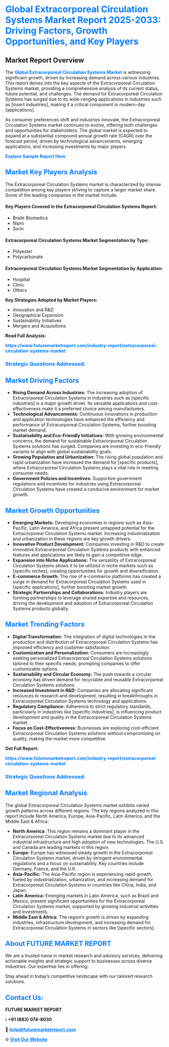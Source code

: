 <h1 style="color: #007BFF;">Global Extracorporeal Circulation Systems Market Report 2025-2033: Driving Factors, Growth Opportunities, and Key Players</h1>

<section id="overview">
<h2>Market Report Overview</h2>
<p>The <a href="https://www.futuremarketreport.com/industry-report/extracorporeal-circulation-systems-market" style="color: #007BFF; text-decoration: none;"><strong>Global Extracorporeal Circulation Systems Market</strong></a> is witnessing significant growth, driven by increasing demand across various industries. This report delves into the key aspects of the Extracorporeal Circulation Systems market, providing a comprehensive analysis of its current status, future potential, and challenges. The demand for Extracorporeal Circulation Systems has surged due to its wide-ranging applications in industries such as [insert industries], making it a critical component in modern-day [applications].</p>
<p>As consumer preferences shift and industries innovate, the Extracorporeal Circulation Systems market continues to evolve, offering both challenges and opportunities for stakeholders. The global market is expected to expand at a substantial compound annual growth rate (CAGR) over the forecast period, driven by technological advancements, emerging applications, and increasing investments by major players.</p>
</section>

<section id="overview">
<p><a href="https://www.futuremarketreport.com/request-sample/reportId=36086" style="color: #007BFF; text-decoration: none;"><strong>Explore Sample Report Here</strong></a></p>
</section>

<section id="key-players">
<h2 style="color: #007BFF;">Market Key Players Analysis</h2>
<p>The Extracorporeal Circulation Systems market is characterized by intense competition among key players striving to capture a larger market share. Some of the leading companies in the market include:</p>
<h4>Key Players Covered in the Extracorporeal Circulation Systems Report:</h4>
<ul><li>Braile Biomedica</li><li>Nipro</li><li>Sorin</li></ul>
<h4>Extracorporeal Circulation Systems Market Segmentation by Type:</h4>
<ul><li>Polyester</li><li>Polycarbonate</li></ul>

<h4>Extracorporeal Circulation Systems Market Segmentation by Application:</h4>
<ul><li>Hospital</li><li>Clinic</li><li>Others</li></ul>
<p><strong>Key Strategies Adopted by Market Players:</strong></p>
<ul>
<li>Innovation and R&D</li>
<li>Geographical Expansion</li>
<li>Sustainability Initiatives</li>
<li>Mergers and Acquisitions</li>
</ul>
</section>

<section>
<p><strong>Read Full Analysis: </strong></p><a href="https://www.futuremarketreport.com/industry-report/extracorporeal-circulation-systems-market" style="color: #007BFF; text-decoration: none;"><strong>https://www.futuremarketreport.com/industry-report/extracorporeal-circulation-systems-market</strong></a>
<h3 style="color: #007BFF;">Strategic Questions Addressed:</h3>
</section>

<section id="driving-factors">
<h2 style="color: #007BFF;">Market Driving Factors</h2>
<ul>
<li><strong>Rising Demand Across Industries:</strong> The increasing adoption of Extracorporeal Circulation Systems in industries such as [specific industries] is a major growth driver. Its versatile applications and cost-effectiveness make it a preferred choice among manufacturers.</li>
<li><strong>Technological Advancements:</strong> Continuous innovations in production and application technologies have enhanced the efficiency and performance of Extracorporeal Circulation Systems, further boosting market demand.</li>
<li><strong>Sustainability and Eco-Friendly Initiatives:</strong> With growing environmental concerns, the demand for sustainable Extracorporeal Circulation Systems solutions has surged. Companies are investing in eco-friendly variants to align with global sustainability goals.</li>
<li><strong>Growing Population and Urbanization:</strong> The rising global population and rapid urbanization have increased the demand for [specific products], where Extracorporeal Circulation Systems plays a vital role in meeting consumer needs.</li>
<li><strong>Government Policies and Incentives:</strong> Supportive government regulations and incentives for industries using Extracorporeal Circulation Systems have created a conducive environment for market growth.</li>
</ul>
</section>

<section id="growth-opportunities">
<h2 style="color: #007BFF;">Market Growth Opportunities</h2>
<ul>
<li><strong>Emerging Markets:</strong> Developing economies in regions such as Asia-Pacific, Latin America, and Africa present untapped potential for the Extracorporeal Circulation Systems market. Increasing industrialization and urbanization in these regions are key growth drivers.</li>
<li><strong>Innovative Product Development:</strong> Companies investing in R&D to create innovative Extracorporeal Circulation Systems products with enhanced features and applications are likely to gain a competitive edge.</li>
<li><strong>Expansion into Niche Applications:</strong> The versatility of Extracorporeal Circulation Systems allows it to be utilized in niche markets such as [specific niches], creating opportunities for growth and diversification.</li>
<li><strong>E-commerce Growth:</strong> The rise of e-commerce platforms has created a surge in demand for Extracorporeal Circulation Systems used in [specific applications], further boosting market growth.</li>
<li><strong>Strategic Partnerships and Collaborations:</strong> Industry players are forming partnerships to leverage shared expertise and resources, driving the development and adoption of Extracorporeal Circulation Systems products globally.</li>
</ul>
</section>

<section id="trending-factors">
<h2 style="color: #007BFF;">Market Trending Factors</h2>
<ul>
<li><strong>Digital Transformation:</strong> The integration of digital technologies in the production and distribution of Extracorporeal Circulation Systems has improved efficiency and customer satisfaction.</li>
<li><strong>Customization and Personalization:</strong> Consumers are increasingly seeking personalized Extracorporeal Circulation Systems solutions tailored to their specific needs, prompting companies to offer customizable options.</li>
<li><strong>Sustainability and Circular Economy:</strong> The push towards a circular economy has driven demand for recyclable and reusable Extracorporeal Circulation Systems solutions.</li>
<li><strong>Increased Investment in R&D:</strong> Companies are allocating significant resources to research and development, resulting in breakthroughs in Extracorporeal Circulation Systems technology and applications.</li>
<li><strong>Regulatory Compliance:</strong> Adherence to strict regulatory standards, particularly in industries like [specific industries], is influencing product development and quality in the Extracorporeal Circulation Systems market.</li>
<li><strong>Focus on Cost-Effectiveness:</strong> Businesses are exploring cost-efficient Extracorporeal Circulation Systems solutions without compromising on quality, making the market more competitive.</li>
</ul>
</section>

<section>
<p><strong>Get Full Report: </strong></p><a href="https://www.futuremarketreport.com/industry-report/extracorporeal-circulation-systems-market" style="color: #007BFF; text-decoration: none;"><strong>https://www.futuremarketreport.com/industry-report/extracorporeal-circulation-systems-market</strong></a>
<h3 style="color: #007BFF;">Strategic Questions Addressed:</h3>
</section>


<section id="regional-analysis">
<h2 style="color: #007BFF;">Market Regional Analysis</h2>
<p>The global Extracorporeal Circulation Systems market exhibits varied growth patterns across different regions. The key regions analyzed in this report include North America, Europe, Asia-Pacific, Latin America, and the Middle East & Africa:</p>
<ul>
<li><strong>North America:</strong> This region remains a dominant player in the Extracorporeal Circulation Systems market due to its advanced industrial infrastructure and high adoption of new technologies. The U.S. and Canada are leading markets in this region.</li>
<li><strong>Europe:</strong> Europe has witnessed steady growth in the Extracorporeal Circulation Systems market, driven by stringent environmental regulations and a focus on sustainability. Key countries include Germany, France, and the U.K.</li>
<li><strong>Asia-Pacific:</strong> The Asia-Pacific region is experiencing rapid growth, fueled by industrialization, urbanization, and increasing demand for Extracorporeal Circulation Systems in countries like China, India, and Japan.</li>
<li><strong>Latin America:</strong> Emerging markets in Latin America, such as Brazil and Mexico, present significant opportunities for the Extracorporeal Circulation Systems market, supported by growing industrial activities and investments.</li>
<li><strong>Middle East & Africa:</strong> The region’s growth is driven by expanding industries, infrastructure development, and increasing demand for Extracorporeal Circulation Systems in sectors like [specific sectors].</li>
</ul>
</section>

<footer>
<h2 style="color: #007BFF;">About FUTURE MARKET REPORT</h2>
<p>We are a trusted name in market research and advisory services, delivering actionable insights and strategic support to businesses across diverse industries. Our expertise lies in offering:</p>

<p>Stay ahead in today’s competitive landscape with our tailored research solutions.</p>

<h2 style="color: #007BFF;">Contact Us:</h2>
<p><strong>FUTURE MARKET REPORT</strong></p>
<p>📞 <strong>+91 (883) 074-8030</strong></p>
<p>📧 <strong><a href="mailto:help@futuremarketreport.com" style="color: #007BFF;">help@futuremarketreport.com</a></strong></p>
<p>🌐 <strong><a href="https://www.futuremarketreport.com/" style="color: #007BFF;">Visit Our Website</a></strong></p>
</footer>